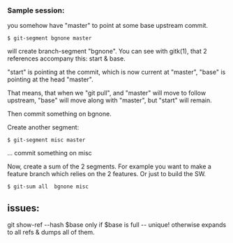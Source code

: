 ### Sample session:


you somehow have "master" to point at some base upstream commit.

    $ git-segment bgnone master

will create branch-segment  "bgnone". You can see with  gitk(1),
that 2 references accompany this: start & base.

"start" is pointing at the commit, which is now current at "master",
"base" is pointing at the head "master".

That means, that when we "git pull", and "master" will move to follow
upstream, "base" will move along with "master", but "start" will
remain.

Then commit something on bgnone.

Create another segment:

    $ git-segment misc master
...  commit something on misc

Now, create a sum of the 2 segments. For example you want to make a feature
branch which relies on the 2 features. Or just to build the SW.

    $ git-sum all  bgnone misc


## issues:

git show-ref --hash $base
only if $base is full -- unique! otherwise expands to all refs & dumps all of them.
